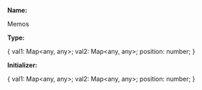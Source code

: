 **Name:**

Memos

**Type:**

{
val1: Map<any, any>;
val2: Map<any, any>;
position: number;
}

**Initializer:**

{
val1: Map<any, any>;
val2: Map<any, any>;
position: number;
}

